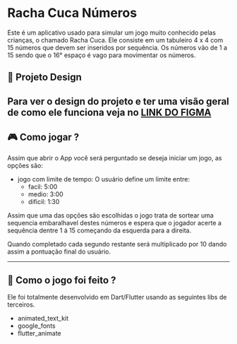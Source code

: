 # Racha Cuca Números

Este é um aplicativo usado para simular um jogo muito conhecido pelas crianças, o chamado Racha Cuca. Ele
consiste em um tabuleiro 4 x 4 com 15 números que devem ser inseridos por sequência. Os números vão de 1 a 15
sendo que o 16° espaço é vago para movimentar os números.

## 🎨 Projeto Design

## Para ver o design do projeto e ter uma visão geral de como ele funciona veja no [LINK DO FIGMA](https://www.figma.com/file/28CQYsZvVfRDabxCLQzLWE/Racha-Cuca?node-id=53795%3A27385&t=itDrIYUcKCnWZ60C-1)

## 🎮 Como jogar ?

Assim que abrir o App você será perguntado se deseja iniciar um jogo, as opções são:

- jogo com limite de tempo: O usuário define um limite entre:
  - facil: 5:00
  - medio: 3:00
  - dificil: 1:30

Assim que uma das opções são escolhidas o jogo trata de sortear uma sequencia embaralhavel destes números e
espera que o jogador acerte a sequência dentre 1 á 15 começando da esquerda para a direita.

Quando completado cada segundo restante será multiplicado por 10 dando assim a pontuação final do usuário.

---

## 🤔 Como o jogo foi feito ?

Ele foi totalmente desenvolvido em Dart/Flutter usando as seguintes libs de terceiros.

- animated_text_kit
- google_fonts
- flutter_animate
